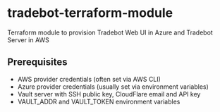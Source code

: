 # tradebot-terraform-module
Terraform module to provision Tradebot Web UI in Azure and Tradebot Server in AWS

## Prerequisites
- AWS provider credentials (often set via AWS CLI)
- Azure provider credentials (usually set via environment variables)
- Vault server with SSH public key, CloudFlare email and API key
- VAULT_ADDR and VAULT_TOKEN environment variables
